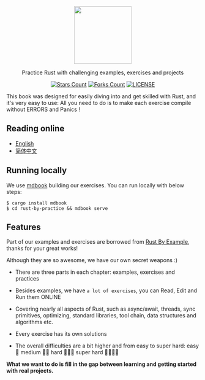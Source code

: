 <div align="center">
    <img height="150" src="https://github.com/sunface/rust-by-practice/blob/master/en/assets/logo.png?raw=true">
</div>
    
<p align="center">Practice Rust with challenging examples, exercises and projects</p>
    
<div align="center">

[![Stars Count](https://img.shields.io/github/stars/sunface/rust-by-practice?style=flat)](https://github.com/sunface/rust-by-practice/stargazers) [![Forks Count](https://img.shields.io/github/forks/sunface/rust-by-practice.svg?style=flat)](https://github.com/naaive/orange/network/members)
[![LICENSE](https://img.shields.io/badge/license-mit-green?style=flat)](https://github.com/sunface/rust-by-practice/blob/master/LICENSE)
</div>

This book was designed for easily diving into and get skilled with Rust, and it's very easy to use: All you need to do is to make each exercise compile without ERRORS and Panics !


## Reading online

- [English](https://practice.rs)
- [简体中文](https://zh.practice.rs)


## Running locally

We use [mdbook](https://rust-lang.github.io/mdBook/) building our exercises. You can run locally with below steps:
```shell
$ cargo install mdbook
$ cd rust-by-practice && mdbook serve 
```

## Features

Part of our examples and exercises are borrowed from [Rust By Example](https://github.com/rust-lang/rust-by-example), thanks for your great works!

Although they are so awesome, we have our own secret weapons :)

- There are three parts in each chapter: examples, exercises and practices

- Besides examples, we have `a lot of exercises`, you can Read, Edit and Run them ONLINE

- Covering nearly all aspects of Rust, such as async/await, threads, sync primitives, optimizing, standard libraries, tool chain, data structures and algorithms etc.

- Every exercise has its own solutions

- The overall difficulties are a bit higher and from easy to super hard: easy 🌟 medium 🌟🌟 hard 🌟🌟🌟 super hard 🌟🌟🌟🌟

**What we want to do is fill in the gap between learning and getting started with real projects.**
